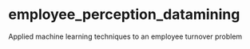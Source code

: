 # employee_perception_datamining
Applied machine learning techniques to an employee turnover problem 
